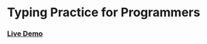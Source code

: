 # Typing Practice for Programmers
### <a href="https://codepen.io/oguzhanuyanik-sr/full/LYmLJOR">Live Demo</a>
